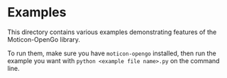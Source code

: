 # Examples

This directory contains various examples demonstrating features of the
Moticon-OpenGo library.

To run them, make sure you have `moticon-opengo` installed, then run the example
you want with `python <example file name>.py` on the command line.
